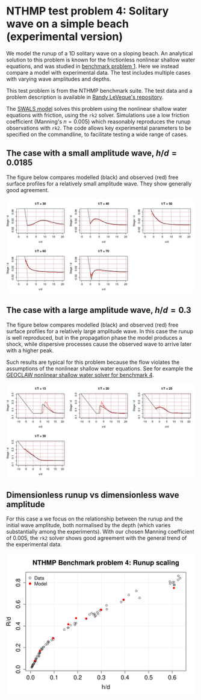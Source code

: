 # NTHMP test problem 4: Solitary wave on a simple beach (experimental version)

We model the runup of a 1D solitary wave on a sloping beach. An analytical solution to this problem is known for the frictionless nonlinear shallow water equations, and was studied in [benchmark problem 1](../BP01). Here we instead compare a model with experimental data. The test includes multiple cases with varying wave amplitudes and depths. 

This test problem is from the NTHMP benchmark suite. The test data and a problem description is available in [Randy LeVeque's repository](https://github.com/rjleveque/nthmp-benchmark-problems/tree/master/BP04-JosephZ-Single_wave_on_simple_beach). 

The [SWALS model](BP4_testcases.f90) solves this problem using the nonlinear shallow water equations with friction, using the `rk2` solver. Simulations use a low friction coefficient (Manning's $n = 0.005$) which reasonably reproduces the runup observations with `rk2`. The code allows key experimental parameters to be specified on the commandline, to facilitate testing a wide range of cases. 

## The case with a small amplitude wave, $h/d = 0.0185$

The figure below compares modelled (black) and observed (red) free surface profiles for a relatively small amplitude wave. They show generally good agreement. 

![Figure 1: Comparison of modelled (rk2) and experimental free surface at various times, low amplitude wave](Model-vs-data_0.0185.png)

## The case with a large amplitude wave, $h/d = 0.3$ 

The figure below compares modelled (black) and observed (red) free surface profiles for a relatively large amplitude wave. In this case the runup is well reproduced, but in the propagation phase the model produces a shock, while dispersive processes cause the observed wave to arrive later with a higher peak. 

Such results are typical for this problem because the flow violates the assumptions of the nonlinear shallow water equations. See for example the
[GEOCLAW nonlinear shallow water solver for benchmark 4](https://depts.washington.edu/clawpack/links/nthmp-benchmarks/geoclaw-results.pdf). 

![Figure 2: Comparison of modelled (rk2) and experimental free surface at various times, high amplitude wave](Model-vs-data_0.3.png)

## Dimensionless runup vs dimensionless wave amplitude

For this case a we focus on the relationship between the runup and the initial wave amplitude, both normalised by the depth (which varies substantially among the experiments). With our chosen Manning coefficient of 0.005, the `rk2` solver shows good agreement with the general trend of the experimental data.

![Figure 3: Dimensionless runup as a function of dimensionless wave amplitude in experiments and model (rk2).](Runup_scaling_plot.png)
